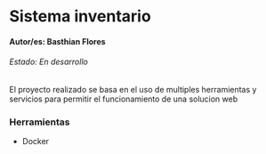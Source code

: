<h1>Sistema inventario</h1>
<h4>Autor/es: Basthian Flores</h4>
<h6>Estado: En desarrollo</h6>

El proyecto realizado se basa en el uso de multiples herramientas y servicios para permitir el funcionamiento de una solucion web

<h3>Herramientas</h3>
<ul>
  <li>
    Docker
  </li>
</ul>
